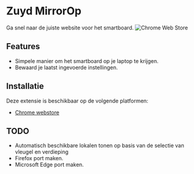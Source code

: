 # Zuyd MirrorOp

Ga snel naar de juiste website voor het smartboard.
![Chrome Web Store](https://img.shields.io/chrome-web-store/v/cjnhfanldejdcbepeobokiciojhbbgmk?color=informational&label=Chrome%20Web%20Store)
## Features

- Simpele manier om het smartboard op je laptop te krijgen.
- Bewaard je laatst ingevoerde instellingen.

## Installatie

Deze extensie is beschikbaar op de volgende platformen:
- [Chrome webstore](https://chrome.google.com/webstore/detail/zuydop/cjnhfanldejdcbepeobokiciojhbbgmk)

## TODO

- Automatisch beschikbare lokalen tonen op basis van de selectie van vleugel en verdieping
- Firefox port maken.
- Microsoft Edge port maken.
